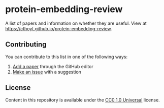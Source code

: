 # protein-embedding-review

A list of papers and information on whether they are useful. View
at https://cthoyt.github.io/protein-embedding-review.

## Contributing

You can contribute to this list in one of the following ways:

1. [Add a paper](https://github.com/cthoyt/protein-embedding-review/edit/main/_data/library.yml)
   through the GitHub editor
2. [Make an issue](https://github.com/cthoyt/protein-embedding-review/issues/new) with a suggestion

## License

Content in this repository is available under
the [CC0 1.0 Universal](https://github.com/cthoyt/protein-embedding-review/blob/main/LICENSE)
license.

